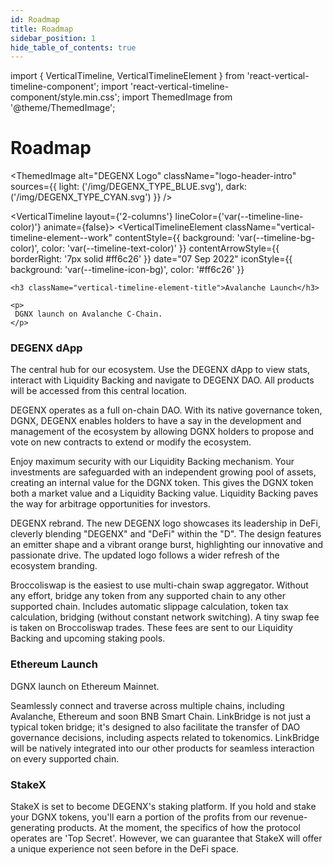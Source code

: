 ```yaml
---
id: Roadmap
title: Roadmap
sidebar_position: 1
hide_table_of_contents: true
---
```


import { VerticalTimeline, VerticalTimelineElement }  from 'react-vertical-timeline-component';
import 'react-vertical-timeline-component/style.min.css';
import ThemedImage from '@theme/ThemedImage';



# Roadmap

<ThemedImage
  alt="DEGENX Logo"
  className="logo-header-intro"
  sources={{
    light: ('/img/DEGENX_TYPE_BLUE.svg'),
    dark: ('/img/DEGENX_TYPE_CYAN.svg')
  }}
/>

<VerticalTimeline layout={'2-columns'} lineColor={'var(--timeline-line-color)'} animate={false}>
 <VerticalTimelineElement
    className="vertical-timeline-element--work"
    contentStyle={{ background: 'var(--timeline-bg-color)', color: 'var(--timeline-text-color)' }}
    contentArrowStyle={{ borderRight: '7px solid #ff6c26' }}
    date="07 Sep 2022"
    iconStyle={{ background: 'var(--timeline-icon-bg)', color: '#ff6c26' }}
  >
    <h3 className="vertical-timeline-element-title">Avalanche Launch</h3>

    <p>
     DGNX launch on Avalanche C-Chain.
    </p>
  </VerticalTimelineElement>
    <VerticalTimelineElement
    className="vertical-timeline-element--work"
    contentStyle={{ background: 'var(--timeline-bg-color)', color: 'var(--timeline-text-color)' }}
    contentArrowStyle={{ borderRight: '7px solid #ff6c26' }}
    date="09 Oct 2022"
    iconStyle={{ background: 'var(--timeline-icon-bg)', color: '#ff6c26' }}
  >
    <h3 className="vertical-timeline-element-title">DEGENX dApp</h3>
    <p>
     The central hub for our ecosystem. Use the DEGENX dApp to view stats, interact with Liquidity Backing and navigate to DEGENX DAO. All products will be accessed from this central location.
    </p>
  </VerticalTimelineElement>
  <VerticalTimelineElement
    className="vertical-timeline-element--work"
    contentStyle={{ background: 'var(--timeline-bg-color)', color: 'var(--timeline-text-color)' }}
    contentArrowStyle={{ borderRight: '7px solid #ff6c26' }}
    date="25 Mar 2023"
    iconStyle={{ background: 'var(--timeline-icon-bg)', color: '#ff6c26' }}
  >
          <ThemedImage
  alt="DEGENX DAO Logo"
  className="vertical-timeline-element-title-img"
  sources={{
    light: ('/img/light_dao.svg'),
    dark: ('/img/dark_dao.svg')
  }}
/>
    <p>
     DEGENX operates as a full on-chain DAO. With its native governance token, DGNX, DEGENX enables holders to have a say in the development and management of the ecosystem by allowing DGNX holders to propose and vote on new contracts to extend or modify the ecosystem.
    </p>
  </VerticalTimelineElement>
    <VerticalTimelineElement
    className="vertical-timeline-element--work"
    contentStyle={{ background: 'var(--timeline-bg-color)', color: 'var(--timeline-text-color)' }}
    contentArrowStyle={{ borderRight: '7px solid #ff6c26' }}
    date="30 May 2023"
    iconStyle={{ background: 'var(--timeline-icon-bg)', color: 'var(--timeline-icon-color)' }}
  >
     <ThemedImage
  alt="Liquidity Backing Logo"
  className="vertical-timeline-element-title-img"
  sources={{
    light: ('/img/light_liqback.svg'),
    dark: ('/img/dark_liqback.svg')
  }}
/>
    <p>
      Enjoy maximum security with our Liquidity Backing mechanism. Your investments are safeguarded with an independent growing pool of assets, creating an internal value for the DGNX token. This gives the DGNX token both a market value and a Liquidity Backing value. Liquidity Backing paves the way for arbitrage opportunities for investors.
    </p>
  </VerticalTimelineElement>
  <VerticalTimelineElement
    className="vertical-timeline-element--work"
    contentStyle={{ background: 'var(--timeline-bg-color)', color: 'var(--timeline-text-color)' }}
    contentArrowStyle={{ borderRight: '7px solid #ff6c26' }}
    date="20 Jul 2023"
    iconStyle={{ background: 'var(--timeline-icon-bg)', color: 'var(--timeline-icon-color)' }}
  >
             <ThemedImage
  alt="DEGENX Logo"
  className="vertical-timeline-element-title-img"
  sources={{
    light: ('/img/light_degenx_full.svg'),
    dark: ('/img/dark_degenx_full.svg')
  }}
/>
    <p>
    DEGENX rebrand. The new DEGENX logo showcases its leadership in DeFi, cleverly blending "DEGENX" and "DeFi" within the "D". The design features an emitter shape and a vibrant orange burst, highlighting our innovative and passionate drive. The updated logo follows a wider refresh of the ecosystem branding.
    </p>
  </VerticalTimelineElement>
     <VerticalTimelineElement
    className="vertical-timeline-element--work"
    contentStyle={{ background: 'var(--timeline-bg-color)', color: 'var(--timeline-text-color)' }}
    contentArrowStyle={{ borderRight: '7px solid #ff6c26' }}
    date="28 Sep 2023"
    iconStyle={{ background: 'var(--timeline-icon-bg)', color: 'var(--timeline-icon-color)' }}
  >
       <ThemedImage
  alt="BroccoliSwap Logo"
  className="vertical-timeline-element-title-img"
  sources={{
    light: ('/img/light_broc.svg'),
    dark: ('/img/dark_broc.svg')
  }}
/>
    <p>
   Broccoliswap is the easiest to use multi-chain swap aggregator. Without any effort, bridge any token from any supported chain to any other supported chain. Includes automatic slippage calculation, token tax calculation, bridging (without constant network switching). A tiny swap fee is taken on Broccoliswap trades. These fees are sent to our Liquidity Backing and upcoming staking pools.
    </p>
  </VerticalTimelineElement>
  <VerticalTimelineElement
    className="vertical-timeline-element--work"
    contentStyle={{ background: 'var(--timeline-bg-color)', color: 'var(--timeline-text-color)' }}
    contentArrowStyle={{ borderRight: '7px solid #ff6c26' }}
    date="11 Jan 2024"
    iconStyle={{ background: 'var(--timeline-icon-bg)', color: 'var(--timeline-icon-color)' }}
  >
     <h3 className="vertical-timeline-element-title">Ethereum Launch</h3>
    <p>
      DGNX launch on Ethereum Mainnet. 
    </p>
  </VerticalTimelineElement>
    <VerticalTimelineElement
    className="vertical-timeline-element--work"
    contentStyle={{ background: 'var(--timeline-bg-color)', color: 'var(--timeline-text-color)' }}
    contentArrowStyle={{ borderRight: '7px solid #ff6c26' }}
    date="17 Jan 2024"
    iconStyle={{ background: 'var(--timeline-icon-bg)', color: 'var(--timeline-icon-color)' }}
  >
            <ThemedImage
  alt="BroccoliSwap Logo"
  className="vertical-timeline-element-title-img"
  sources={{
    light: ('/img/light_linkbridge.svg'),
    dark: ('/img/dark_linkbridge.svg')
  }}
/>
    <p>
      Seamlessly connect and traverse across multiple chains, including Avalanche, Ethereum and soon BNB Smart Chain. LinkBridge is not just a typical token bridge; it's designed to also facilitate the transfer of DAO governance decisions, including aspects related to tokenomics. LinkBridge will be natively integrated into our other products for seamless interaction on every supported chain.
    </p>
  </VerticalTimelineElement>
  <VerticalTimelineElement
    className="vertical-timeline-element--work"
    contentStyle={{ background: 'var(--timeline-bg-color)', color: 'var(--timeline-text-color)' }}
    contentArrowStyle={{ borderRight: '7px solid #ff6c26' }}
    date="WORK IN PROGRESS"
    iconStyle={{ background: 'var(--timeline-icon-bg2)', color: 'var(--timeline-icon-color)' }}
  >
     <h3 className="vertical-timeline-element-title">StakeX</h3>
    <p>
      StakeX is set to become DEGENX's staking platform. If you hold and stake your DGNX tokens, you'll earn a portion of the profits from our revenue-generating products. At the moment, the specifics of how the protocol operates are 'Top Secret'. However, we can guarantee that StakeX will offer a unique experience not seen before in the DeFi space.
    </p>
  </VerticalTimelineElement>
</VerticalTimeline>







